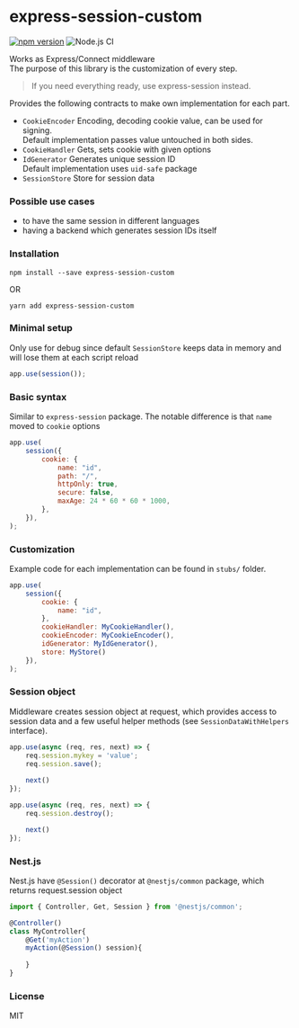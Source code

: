 # express-session-custom

[![npm version](https://badge.fury.io/js/express-session-custom.svg)](https://badge.fury.io/js/express-session-custom)
![Node.js CI](https://github.com/olamedia/express-session-custom/workflows/Node.js%20CI/badge.svg?branch=master)

Works as Express/Connect middleware<br />
The purpose of this library is the customization of every step.
> If you need everything ready, use express-session instead.

Provides the following  contracts to make own implementation for each part.
* `CookieEncoder` Encoding, decoding cookie value, can be used for signing. 
<br />Default implementation passes value untouched in both sides. 
* `CookieHandler` Gets, sets cookie with given options
* `IdGenerator` Generates unique session ID
<br/>Default implementation uses `uid-safe` package
* `SessionStore` Store for session data

### Possible use cases 
* to have the same session in different languages
* having a backend which generates session IDs itself
 
### Installation

```shell script
npm install --save express-session-custom
```
OR
```shell script
yarn add express-session-custom
```

### Minimal setup
Only use for debug since default `SessionStore` keeps data in memory and will lose them at each script reload  
```js
app.use(session());
```

### Basic syntax
Similar to `express-session` package. 
The notable difference is that `name` moved to `cookie` options

```js
app.use(
    session({
        cookie: {
            name: "id",
            path: "/",
            httpOnly: true,
            secure: false,
            maxAge: 24 * 60 * 60 * 1000,
        },
    }),
);
```

### Customization
Example code for each implementation can be found in `stubs/` folder.
```js
app.use(
    session({
        cookie: {
            name: "id",
        },
        cookieHandler: MyCookieHandler(),
        cookieEncoder: MyCookieEncoder(),
        idGenerator: MyIdGenerator(),
        store: MyStore() 
    }),
);
```

### Session object
Middleware creates session object at request, 
which provides access to session data and a few useful helper methods 
(see `SessionDataWithHelpers` interface).

```js
app.use(async (req, res, next) => {
    req.session.mykey = 'value';
    req.session.save();
 
    next()
});
```

```js
app.use(async (req, res, next) => {
    req.session.destroy();

    next()
}); 
```

### Nest.js
Nest.js have `@Session()` decorator at `@nestjs/common` package, which returns request.session object
```js
import { Controller, Get, Session } from '@nestjs/common';

@Controller()
class MyController{
    @Get('myAction')
    myAction(@Session() session){
    
    }
}
```

### License
MIT
